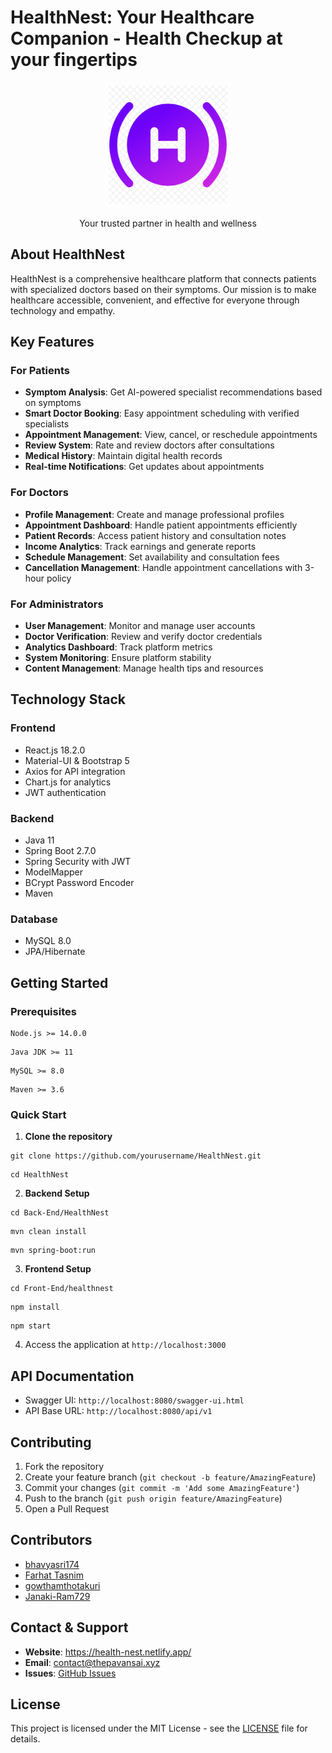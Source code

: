 # HealthNest: Your Healthcare Companion - Health Checkup at your fingertips

<p align="center">
  <img src="Front-End/healthnest/public/image.png" alt="HealthNest Logo" width="200">
</p>

<p align="center">
  Your trusted partner in health and wellness
</p>

## About HealthNest
HealthNest is a comprehensive healthcare platform that connects patients with specialized doctors based on their symptoms. Our mission is to make healthcare accessible, convenient, and effective for everyone through technology and empathy.

## Key Features

### For Patients
- **Symptom Analysis**: Get AI-powered specialist recommendations based on symptoms
- **Smart Doctor Booking**: Easy appointment scheduling with verified specialists
- **Appointment Management**: View, cancel, or reschedule appointments
- **Review System**: Rate and review doctors after consultations
- **Medical History**: Maintain digital health records
- **Real-time Notifications**: Get updates about appointments

### For Doctors
- **Profile Management**: Create and manage professional profiles
- **Appointment Dashboard**: Handle patient appointments efficiently
- **Patient Records**: Access patient history and consultation notes
- **Income Analytics**: Track earnings and generate reports
- **Schedule Management**: Set availability and consultation fees
- **Cancellation Management**: Handle appointment cancellations with 3-hour policy

### For Administrators
- **User Management**: Monitor and manage user accounts
- **Doctor Verification**: Review and verify doctor credentials
- **Analytics Dashboard**: Track platform metrics
- **System Monitoring**: Ensure platform stability
- **Content Management**: Manage health tips and resources

## Technology Stack

### Frontend
- React.js 18.2.0
- Material-UI & Bootstrap 5
- Axios for API integration
- Chart.js for analytics
- JWT authentication

### Backend
- Java 11
- Spring Boot 2.7.0
- Spring Security with JWT
- ModelMapper
- BCrypt Password Encoder
- Maven

### Database
- MySQL 8.0
- JPA/Hibernate

## Getting Started

### Prerequisites
```bash:terminal
Node.js >= 14.0.0
```
```bash:terminal
Java JDK >= 11
```
```bash:terminal
MySQL >= 8.0
```
```bash:terminal
Maven >= 3.6
```

### Quick Start

1. **Clone the repository**
```bash:terminal
git clone https://github.com/yourusername/HealthNest.git
```
```bash:terminal
cd HealthNest
```

2. **Backend Setup**
```bash:terminal
cd Back-End/HealthNest
```
```bash:terminal
mvn clean install
```
```bash:terminal
mvn spring-boot:run
```

3. **Frontend Setup**
```bash:terminal
cd Front-End/healthnest
```
```bash:terminal
npm install
```
```bash:terminal
npm start
```

4. Access the application at `http://localhost:3000`

## API Documentation
- Swagger UI: `http://localhost:8080/swagger-ui.html`
- API Base URL: `http://localhost:8080/api/v1`

## Contributing
1. Fork the repository
2. Create your feature branch (`git checkout -b feature/AmazingFeature`)
3. Commit your changes (`git commit -m 'Add some AmazingFeature'`)
4. Push to the branch (`git push origin feature/AmazingFeature`)
5. Open a Pull Request

## Contributors
- [bhavyasri174](https://github.com/bhavyasri174)
- [Farhat Tasnim](https://github.com/Farhattttt)
- [gowthamthotakuri](https://github.com/gowthamthotakuri)
- [Janaki-Ram729](https://github.com/Janaki-Ram729)

## Contact & Support
- **Website**: https://health-nest.netlify.app/
- **Email**: contact@thepavansai.xyz
- **Issues**: [GitHub Issues](https://github.com/yourusername/HealthNest/issues)

## License
This project is licensed under the MIT License - see the [LICENSE](LICENSE) file for details.
